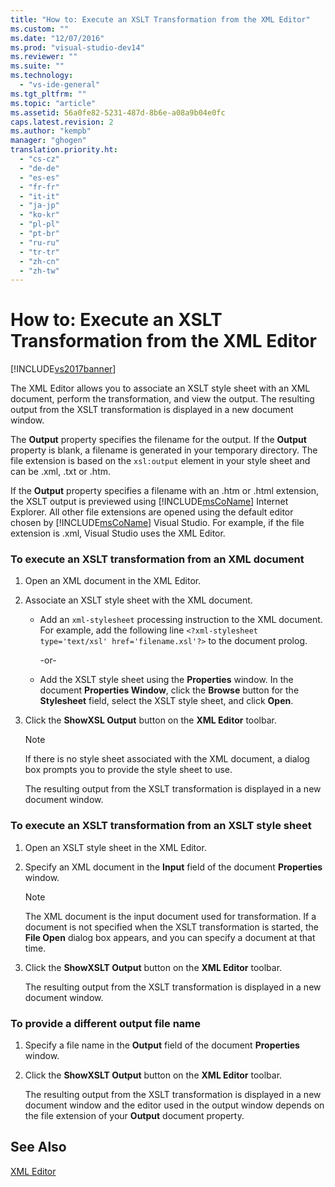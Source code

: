 ```yaml
---
title: "How to: Execute an XSLT Transformation from the XML Editor"
ms.custom: ""
ms.date: "12/07/2016"
ms.prod: "visual-studio-dev14"
ms.reviewer: ""
ms.suite: ""
ms.technology: 
  - "vs-ide-general"
ms.tgt_pltfrm: ""
ms.topic: "article"
ms.assetid: 56a0fe82-5231-487d-8b6e-a08a9b04e0fc
caps.latest.revision: 2
ms.author: "kempb"
manager: "ghogen"
translation.priority.ht: 
  - "cs-cz"
  - "de-de"
  - "es-es"
  - "fr-fr"
  - "it-it"
  - "ja-jp"
  - "ko-kr"
  - "pl-pl"
  - "pt-br"
  - "ru-ru"
  - "tr-tr"
  - "zh-cn"
  - "zh-tw"
---
```

# How to: Execute an XSLT Transformation from the XML Editor
[!INCLUDE[vs2017banner](../code-quality/includes/vs2017banner.md)]

The XML Editor allows you to associate an XSLT style sheet with an XML document, perform the transformation, and view the output. The resulting output from the XSLT transformation is displayed in a new document window.  
  
 The **Output** property specifies the filename for the output. If the **Output** property is blank, a filename is generated in your temporary directory. The file extension is based on the `xsl:output` element in your style sheet and can be .xml, .txt or .htm.  
  
 If the **Output** property specifies a filename with an .htm or .html extension, the XSLT output is previewed using [!INCLUDE[msCoName](../xml-tools/includes/msconame_md.md)] Internet Explorer. All other file extensions are opened using the default editor chosen by [!INCLUDE[msCoName](../xml-tools/includes/msconame_md.md)] Visual Studio. For example, if the file extension is .xml, Visual Studio uses the XML Editor.  
  
### To execute an XSLT transformation from an XML document  
  
1.  Open an XML document in the XML Editor.  
  
2.  Associate an XSLT style sheet with the XML document.  
  
    -   Add an `xml-stylesheet` processing instruction to the XML document. For example, add the following line `<?xml-stylesheet type='text/xsl' href='filename.xsl'?>` to the document prolog.  
  
         -or-  
  
    -   Add the XSLT style sheet using the **Properties** window. In the document **Properties Window**, click the **Browse** button for the **Stylesheet** field, select the XSLT style sheet, and click **Open**.  
  
3.  Click the **ShowXSL Output** button on the **XML Editor** toolbar.  
  
    > [!NOTE]
    >  If there is no style sheet associated with the XML document, a dialog box prompts you to provide the style sheet to use.  
    >   
    >  The resulting output from the XSLT transformation is displayed in a new document window.  
  
### To execute an XSLT transformation from an XSLT style sheet  
  
1.  Open an XSLT style sheet in the XML Editor.  
  
2.  Specify an XML document in the **Input** field of the document **Properties** window.  
  
    > [!NOTE]
    >  The XML document is the input document used for transformation. If a document is not specified when the XSLT transformation is started, the **File Open** dialog box appears, and you can specify a document at that time.  
  
3.  Click the **ShowXSLT Output** button on the **XML Editor** toolbar.  
  
     The resulting output from the XSLT transformation is displayed in a new document window.  
  
### To provide a different output file name  
  
1.  Specify a file name in the **Output** field of the document **Properties** window.  
  
2.  Click the **ShowXSLT Output** button on the **XML Editor** toolbar.  
  
     The resulting output from the XSLT transformation is displayed in a new document window and the editor used in the output window depends on the file extension of your **Output** document property.  
  
## See Also  
 [XML Editor](../xml-tools/xml-editor.md)
